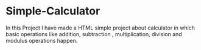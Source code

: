 # Simple-Calculator
In this Project I have made a HTML simple project about calculator in which basic operations like addition, subtraction , multiplication, division and modulus operations happen.
